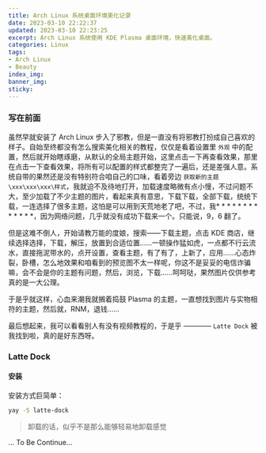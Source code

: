 ```yaml
---
title: Arch Linux 系统桌面环境美化记录
date: 2023-03-10 22:22:37
updated: 2023-03-10 22:23:25
excerpt: Arch Linux 系统使用 KDE Plasma 桌面环境，快速美化桌面。
categories: Linux
tags: 
- Arch Linux
- Beauty
index_img:
banner_img:
sticky:
---
```


### 写在前面

虽然早就安装了 Arch Linux 步入了邪教，但是一直没有将邪教打扮成自己喜欢的样子。自始至终都没有怎么搜索美化相关的教程，仅仅是看着设置里 `外观` 中的配置，然后就开始瞎琢磨，从默认的全局主题开始，这里点击一下再查看效果，那里在点击一下查看效果，将所有可以配置的样式都整完了一遍后，还是差强人意。系统自带的果然还是没有特别符合咱自己的口味，看着旁边 `获取新的主题\xxx\xxx\xxx\样式`，我就迫不及待地打开，加载速度略微有点小慢，不过问题不大，至少加载了不少主题的图片，看起来真有意思，下载下载，全部下载，统统下载，一连选择了很多主题，这怕是可以用到天荒地老了吧，不过，我* * * * * * * * * * * * *，因为网络问题，几乎就没有成功下载来一个。只能说，9，6 翻了。

但是这难不倒人，开始请教万能的度娘，搜索——下载主题，点击 KDE 商店，继续选择选择，下载，解压，放置到合适位置......一顿操作猛如虎，一点都不行云流水，直接拖泥带水的，点开设置，查看主题，有了有了，上新了，应用......心态炸裂，卧槽，怎么地效果和咱看到的预览图不太一样呢，你这不是妥妥的电信诈骗嘛，会不会是你的主题有问题，然后，浏览，下载......呵呵哒，果然图片仅供参考真的是一大公理。

于是乎就这样，心血来潮我就搁着捣鼓 Plasma 的主题，一直想找到图片与实物相符的主题，然后就，RNM，退钱......

最后想起来，我可以看看别人有没有视频教程的，于是乎 ———— `Latte Dock` 被我找到啦，真的是好东西呀。

### Latte Dock

#### 安装

安装方式巨简单：
```bash
yay -S latte-dock
```
> 卸载的话，似乎不是那么能够轻易地卸载感觉

... To Be Continue...
